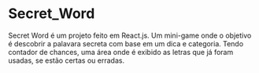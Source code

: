 # Secret_Word


Secret Word é um projeto feito em React.js. Um mini-game onde o objetivo é descobrir a palavara secreta com base em um dica e categoria.
Tendo contador de chances, uma área onde é exibido as letras que já foram usadas, se estão certas ou erradas.

